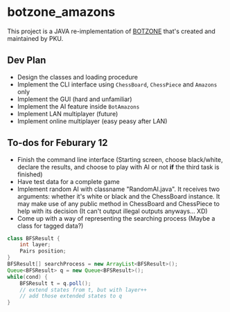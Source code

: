 # botzone_amazons

This project is a JAVA re-implementation of [BOTZONE](cn.botzone.org) that's created and maintained by PKU.

## Dev Plan

- Design the classes and loading procedure
- Implement the CLI interface using `ChessBoard`, `ChessPiece` and `Amazons` only
- Implement the GUI (hard and unfamiliar)
- Implement the AI feature inside `BotAmazons`
- Implement LAN multiplayer (future)
- Implement online multiplayer (easy peasy after LAN)

## To-dos for Feburary 12

- Finish the command line interface (Starting screen, choose black/white, declare the results, and choose to play with AI or not **if** the third task is finished)
- Have test data for a complete game
- Implement random AI with classname "RandomAI.java". It receives two arguments: whether it's white or black and the ChessBoard instance. It may make use of any public method in ChessBoard and ChessPiece to help with its decision (It can't output illegal outputs anyways... XD)
- Come up with a way of representing the searching process (Maybe a class for tagged data?)
```java
class BFSResult {
    int layer;
    Pairs position;
}
BFSResult[] searchProcess = new ArrayList<BFSResult>();
Queue<BFSResult> q = new Queue<BFSResult>();
while(cond) {
    BFSResult t = q.poll();
    // extend states from t, but with layer++
    // add those extended states to q
}
```